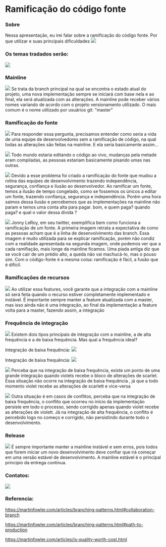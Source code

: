 # Ramificação do código fonte

### Sobre 
Nessa apresentação, eu irei falar sobre a ramificação do código fonte. Por que utilizar e suas principais dificuldades 
<code><img src="https://user-images.githubusercontent.com/42481661/90053604-1d78ce80-dcb1-11ea-9d45-67eb24527f45.jpg" /></code>
### Os temas tradados serão:
<code><img src="https://user-images.githubusercontent.com/42481661/90053796-59139880-dcb1-11ea-87d2-1347b725ec25.jpg" /></code>

### Mainline
<code><img src="https://user-images.githubusercontent.com/42481661/90053869-721c4980-dcb1-11ea-9cfa-66d6ad5f759b.jpg" /></code>
 Se trata da branch principal na qual se encontra o estado atual do projeto, uma nova implementação sempre se iniciará com base nela e ao final, ela será atualizada com as alterações. A mainline pode receber vários nomes variando de acordo com o projeto versionamento utilizado. O mais comum é o nome utilizado por usuários git: "master"

### Ramificação do fonte
<code><img src="https://user-images.githubusercontent.com/42481661/90053918-819b9280-dcb1-11ea-8db3-e4dd99730c35.jpg" /></code>
 Para responder essa pergunta, precisamos entender como seria a vida de uma equipe de desenvolvedores sem a ramificação de código, na qual todas as alterações são feitas na mainline. E ela seria basicamente assim...

<code><img src="https://user-images.githubusercontent.com/42481661/90053925-83fdec80-dcb1-11ea-8324-163d85d24359.jpg" /></code>
 Todo mundo estaria editando o código ao vivo, mudanças pela metade eram compiladas, as pessoas estariam basicamente pisando umas nas outras. 

<code><img src="https://user-images.githubusercontent.com/42481661/90053926-84968300-dcb1-11ea-8be1-542a1bc08bdf.jpg" /></code>
 Devido a esse problema foi criado a ramificação do fonte que mudou a rotina das equipes de desenvolvimento trazendo independência, segurança, confiança e ilusão ao desenvolvedor. Ao ramificar um fonte, temos a ilusão de tempo congelado, como se fossemos os únicos a editar um fonte, trazendo confiança, segurança e independência. Porém uma hora saimos dessa ilusão e percebemos que as implementações na mainline não param e temos uma conta alta para pagar.
bom, e quem paga?
quando paga?
e qual o valor dessa dívida ?

<code><img src="https://user-images.githubusercontent.com/42481661/90053927-84968300-dcb1-11ea-8c42-08bc4073654d.jpg" /></code>
 Jonny LeRoy, em seu twitter, exemplifica bem como funciona a ramificação de um fonte.
A primeira imagem retrata a expectativa de como as pessoas acham que é a linha de desenvolvimento das branch. Essa imagem é muito utilizada para se explicar ramificação, porém não condiz com a realidade apresentada na segunda imagem, onde podemos ver que a cada ramifiação, mais longe da mainline ficamos.
Uma piada antiga diz que se você cair de um prédio alto, a queda não vai machucá-lo, mas o pouso sim. Com o código-fonte é a mesma coisa: ramificação é fácil, a fusão que é difícil.

### Ramificações de recursos
<code><img src="https://user-images.githubusercontent.com/42481661/90053929-852f1980-dcb1-11ea-987b-458bbaa2824d.jpg" /></code>
 Ao utilizar essa features, você garante que a integração com a mainline só será feita quando o recurso estiver completamente implementado e instável. É importante sempre manter a feature atualizada com a master, mas isso ainda não é uma integração, ao final da implementação a feature volta para a master, fazendo assim, a integração

### Frequência de integração

<code><img src="https://user-images.githubusercontent.com/42481661/90053931-85c7b000-dcb1-11ea-96c5-5a5d2197cfd2.jpg" /></code>
 Existem dois tipos principais de integração com a mainline, a de alta frequência e a de baixa frequência. Mas qual a frequência ideal? 

Integração de baixa frequência:
<code><img src="https://user-images.githubusercontent.com/42481661/90053933-85c7b000-dcb1-11ea-92d7-cf1309898155.jpg" /></code>

Integração de baixa frequência:
<code><img src="https://user-images.githubusercontent.com/42481661/90053934-86604680-dcb1-11ea-9ae7-d768b7dcc8fa.jpg" /></code> 

<code><img src="https://user-images.githubusercontent.com/42481661/90053936-86f8dd00-dcb1-11ea-8122-2e9efd31328c.jpg" /></code>
 Perceba que na integração de baixa frequência, existe um ponto de uma grande integração quando violets recebe o bloco de alterações de scarlet. Essa situação não ocorre na integração de baixa frequência , já que a todo momento violet recebe as alterações de scarlett e vice-versa

<code><img src="https://user-images.githubusercontent.com/42481661/90053937-86f8dd00-dcb1-11ea-8d51-c66be7784716.jpg" /></code>
 Outra situação é em casos de conflitos, perceba que na integração de baixa frequência, o conflito que ocorreu no início da implementação persiste em todo o processo, sendo corrigido apenas quando violet recebe as alterações de violett. Já na integração de alta frequência, o conflito é percebido logo no começo e corrigido, não persistindo durante todo o desenvolvimento.

### Release
<code><img src="https://user-images.githubusercontent.com/42481661/90053938-87917380-dcb1-11ea-9cf0-9657081c873f.jpg" /></code>
 É sempre importante manter a mainline instável e sem erros, pois todos que forem iníciar um novo desenvolvimento deve confiar que irá começar em uma versão estável de desenvolvimento. A mainline estável é o principal principio da entrega continua.

### Contatos:
<code><img src="https://user-images.githubusercontent.com/42481661/90053939-87917380-dcb1-11ea-8092-9e6a7efffba1.jpg" /></code>

### Referencia: 
https://martinfowler.com/articles/branching-patterns.html#collaboration-branch

https://martinfowler.com/articles/branching-patterns.html#path-to-production

https://martinfowler.com/articles/is-quality-worth-cost.html
